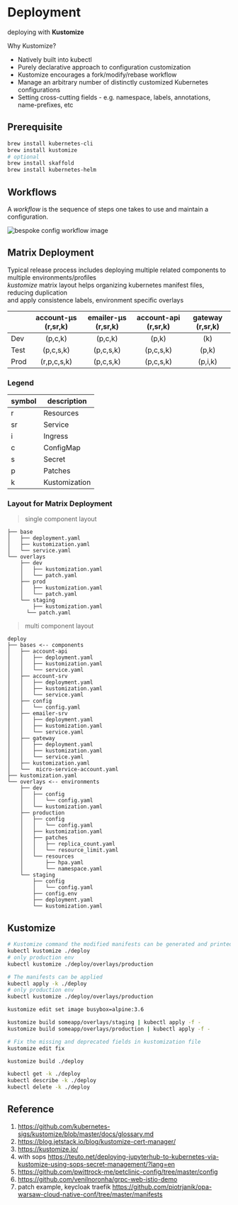 # Deployment

deploying with **Kustomize**

Why Kustomize?

- Natively built into kubectl
- Purely declarative approach to configuration customization
- Kustomize encourages a fork/modify/rebase workflow
- Manage an arbitrary number of distinctly customized Kubernetes configurations
- Setting cross-cutting fields - e.g. namespace, labels, annotations, name-prefixes, etc

## Prerequisite

```bash
brew install kubernetes-cli
brew install kustomize
# optional
brew install skaffold
brew install kubernetes-helm
```

## Workflows

A _workflow_ is the sequence of steps one takes to use and maintain a configuration.

![bespoke config workflow image](../docs/images/workflow.jpg)

## Matrix Deployment

Typical release process includes deploying multiple related components to multiple environments/profiles <br/>
_kustomize_ matrix layout helps organizing kubernetes manifest files, reducing duplication <br/>
and apply consistence labels, environment specific overlays

|      | account-µs (r,sr,k) | emailer-µs (r,sr,k) | account-api (r,sr,k) | gateway (r,sr,k) |
| ---- | :-----------------: | :-----------------: | :------------------: | :--------------: |
| Dev  |       (p,c,k)       |       (p,c,k)       |        (p,k)         |       (k)        |
| Test |      (p,c,s,k)      |      (p,c,s,k)      |      (p,c,s,k)       |      (p,k)       |
| Prod |     (r,p,c,s,k)     |      (p,c,s,k)      |      (p,c,s,k)       |     (p,i,k)      |

### Legend

| symbol | description   |
| ------ | ------------- |
| r      | Resources     |
| sr     | Service       |
| i      | Ingress       |
| c      | ConfigMap     |
| s      | Secret        |
| p      | Patches       |
| k      | Kustomization |

### Layout for Matrix Deployment

> single component layout

```
├── base
│   ├── deployment.yaml
│   ├── kustomization.yaml
│   └── service.yaml
└── overlays
    ├── dev
    │   ├── kustomization.yaml
    │   └── patch.yaml
    ├── prod
    │   ├── kustomization.yaml
    │   └── patch.yaml
    └── staging
        ├── kustomization.yaml
      └── patch.yaml
```

> multi component layout

```
deploy
├── bases <-- components
│   ├── account-api
│   │   ├── deployment.yaml
│   │   ├── kustomization.yaml
│   │   └── service.yaml
│   ├── account-srv
│   │   ├── deployment.yaml
│   │   ├── kustomization.yaml
│   │   └── service.yaml
│   ├── config
│   │   └── config.yaml
│   ├── emailer-srv
│   │   ├── deployment.yaml
│   │   ├── kustomization.yaml
│   │   └── service.yaml
│   ├── gateway
│   │   ├── deployment.yaml
│   │   ├── kustomization.yaml
│   │   └── service.yaml
│   ├── kustomization.yaml
│   └──  micro-service-account.yaml
├── kustomization.yaml
└── overlays <-- environments
    ├── dev
    │   ├── config
    │   │   └── config.yaml
    │   └── kustomization.yaml
    ├── production
    │   ├── config
    │   │   └── config.yaml
    │   ├── kustomization.yaml
    │   ├── patches
    │   │   ├── replica_count.yaml
    │   │   └── resource_limit.yaml
    │   └── resources
    │       ├── hpa.yaml
    │       └── namespace.yaml
    └── staging
        ├── config
        │   └── config.yaml
        ├── config.env
        ├── deployment.yaml
        └── kustomization.yaml
```

## Kustomize

```bash
# Kustomize command the modified manifests can be generated and printed to the terminal with: --load_restrictions none
kubectl kustomize ./deploy
# only production env
kubectl kustomize ./deploy/overlays/production

# The manifests can be applied
kubectl apply -k ./deploy
# only production env
kubectl kustomize ./deploy/overlays/production

kustomize edit set image busybox=alpine:3.6

kustomize build someapp/overlays/staging | kubectl apply -f -
kustomize build someapp/overlays/production | kubectl apply -f -

# Fix the missing and deprecated fields in kustomization file
kustomize edit fix

kustomize build ./deploy

kubectl get -k ./deploy
kubectl describe -k ./deploy
kubectl delete -k ./deploy
```

## Reference

1. <https://github.com/kubernetes-sigs/kustomize/blob/master/docs/glossary.md>
2. <https://blog.jetstack.io/blog/kustomize-cert-manager/>
3. <https://kustomize.io/>
4. with sops <https://teuto.net/deploying-jupyterhub-to-kubernetes-via-kustomize-using-sops-secret-management/?lang=en>
5. <https://github.com/pwittrock-me/petclinic-config/tree/master/config>
6. <https://github.com/venilnoronha/grpc-web-istio-demo>
7. patch example, keycloak traefik <https://github.com/piotrjanik/opa-warsaw-cloud-native-conf/tree/master/manifests>
